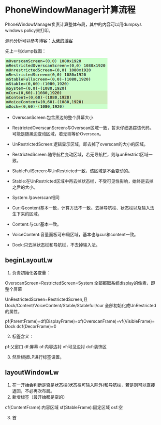 # PhoneWindowManager计算流程

PhoneWindowManager负责计算整体布局，其中的内容可以用dumpsys windows policy来打印。

源码分析可以参考博客：[大佬的博客](https://blog.csdn.net/luoshengyang/article/details/8479101)

先上一张dump截图：

![](./PhoneWindowManager1.png)

* OverscanScreen:包含黑边的整个屏幕大小
* RestrictedOverscanScreen:与Overscan区域一致，暂未仔细追踪该代码。可能是随黑边变动区域，若无则等价Overscan。
* UnRestrictedScreen:逻辑显示区域，即去掉了overscan的大小的区域。
* RestrictedScreen:随导航栏变动区域，若无导航栏，则与unRestrict区域一致。
* StableFullScreen:与UnRestricted一致，该区域是不会变动的。


* Stable:在UnRestricted区域中再去掉状态栏，不受可见性影响，始终是去掉之后的大小。
* System:与overscan相同
* Cur:与content基本一致，计算方法不一致。去掉导航栏、状态栏以及输入法生下来的区域。
* Content:与cur基本一致。
* VoiceContent:音量面板可布局区域，基本也与cur和content一致。
* Dock:只去掉状态栏和导航栏，不去掉输入法。

## beginLayoutLw

1. 负责初始化各变量：

OverscanScreen=RestrictedScreen=System 全部都取系统display的像素，即整个屏幕

UnRestrictedScreen=RestrictedScreen,且Dock/Content/VoiceContent/Stable/Stablefull/cur 全部初始化成UnRestricted的属性。

pf(ParentFrame)=df(DisplayFrame)=of(OverscanFrame)=vf(VisibleFrame)=Dock  dcf(DecorFrame)=0


2. 标签含义：

pf:父窗口
df:屏幕
of:内容边衬
vf:可见边衬
dcf:装饰区

3. 然后根据LP进行标签设置。

## layoutWindowLw


1. 在一开始会判断是否是状态栏(状态栏可输入除外)和导航栏，若是则可以直接返回，不必再次布局。
2. 新增标签（最开始都是空的）

cf(ContentFrame):内容区域
sf(StableFrame):固定区域
osf:空

3. 首



